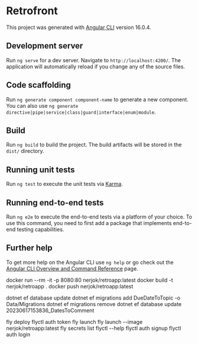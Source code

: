 # Retrofront

This project was generated with [Angular CLI](https://github.com/angular/angular-cli) version 16.0.4.

## Development server

Run `ng serve` for a dev server. Navigate to `http://localhost:4200/`. The application will automatically reload if you change any of the source files.

## Code scaffolding

Run `ng generate component component-name` to generate a new component. You can also use `ng generate directive|pipe|service|class|guard|interface|enum|module`.

## Build

Run `ng build` to build the project. The build artifacts will be stored in the `dist/` directory.

## Running unit tests

Run `ng test` to execute the unit tests via [Karma](https://karma-runner.github.io).

## Running end-to-end tests

Run `ng e2e` to execute the end-to-end tests via a platform of your choice. To use this command, you need to first add a package that implements end-to-end testing capabilities.

## Further help

To get more help on the Angular CLI use `ng help` or go check out the [Angular CLI Overview and Command Reference](https://angular.io/cli) page.

docker run --rm -it -p 8080:80 nerjok/retroapp:latest
docker build -t nerjok/retroapp .
docker push nerjok/retroapp:latest

dotnet ef database update
dotnet ef migrations add DueDateToTopic -o Data/Migrations 
dotnet ef migrations remove
dotnet ef database update 20230617153836_DatesToComment

fly deploy
 flyctl auth token
 fly launch
 fly launch --image nerjok/retroapp:latest
 fly secrets list
  flyctl --help
  flyctl auth signup
  flyctl auth login